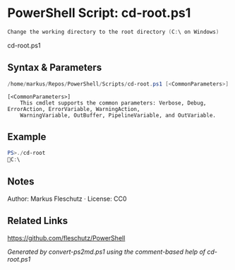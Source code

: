 # PowerShell Script: cd-root.ps1
```powershell
Change the working directory to the root directory (C:\ on Windows)
```

cd-root.ps1

## Syntax & Parameters
```powershell
/home/markus/Repos/PowerShell/Scripts/cd-root.ps1 [<CommonParameters>]
```

```
[<CommonParameters>]
    This cmdlet supports the common parameters: Verbose, Debug, ErrorAction, ErrorVariable, WarningAction, 
    WarningVariable, OutBuffer, PipelineVariable, and OutVariable.
```

## Example
```powershell
PS>./cd-root
📂C:\
```


## Notes
Author: Markus Fleschutz · License: CC0

## Related Links
https://github.com/fleschutz/PowerShell

*Generated by convert-ps2md.ps1 using the comment-based help of cd-root.ps1*
